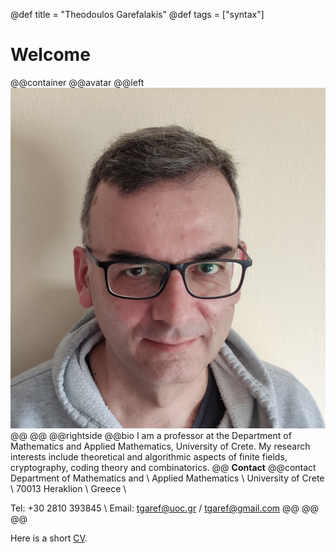 @def title = "Theodoulos Garefalakis"
@def tags = ["syntax"]

# Welcome

@@container
@@avatar
@@left ![](/assets/avatar.jpg) @@
@@
@@rightside
@@bio
I am a professor at the Department of Mathematics and Applied Mathematics, University of Crete.   My research interests include theoretical and algorithmic aspects of finite fields, cryptography, coding theory and combinatorics.
@@
**Contact**
@@contact
Department of Mathematics and \\
Applied Mathematics \\
University of Crete \\
70013 Heraklion \\
Greece \\
 
Tel: +30 2810 393845 \\
Email: tgaref@uoc.gr / tgaref@gmail.com
@@
@@
@@




Here is a short [CV](/assets/bio-english.pdf).
